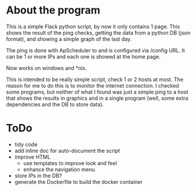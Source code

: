 # About the program


This is a simple Flack python script, by now it only contains 1 page. This 
shows the result of the ping checks, getting the data from a python DB
(json format), and showing a simple graph of the last day.

The ping is done with ApScheduler to and is configured via /config URL. It
can be 1 or more IPs and each one is showed at the home page.

Now works on windows and *nix. 

This is intended to be really simple script, check 1 or 2 hosts at most. The
reason for me to do this is to monitor the internet connection. I checked
some programs, but neither of what I found was just a simple ping to a host
that shows the results in graphics and in a single program (well, some extra
dependencies and the DB to store data).

# ToDo


* tidy code
* add inline doc for auto-document the script
* improve HTML
  * use templates to improve look and feel
  * enhance the navigation menu
* store IPs in the DB?
* generate the Dockerfile to build the docker container